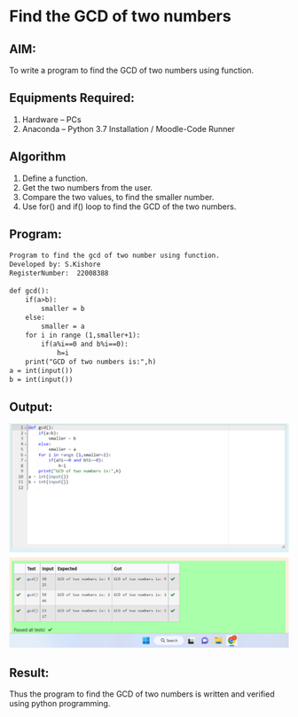 # Find the GCD of two numbers

## AIM:
To write a program to find the GCD of two numbers using function.

## Equipments Required:
1. Hardware – PCs
2. Anaconda – Python 3.7 Installation / Moodle-Code Runner

## Algorithm
1. Define a function.
2. Get the two numbers from the user.
3. Compare the two values, to find the smaller number.
4. Use for() and if() loop to find the GCD of the two numbers.

## Program:
```
Program to find the gcd of two number using function.
Developed by: S.Kishore
RegisterNumber:  22008388

def gcd():
    if(a>b):
        smaller = b
    else:
        smaller = a
    for i in range (1,smaller+1):
        if(a%i==0 and b%i==0):
            h=i
    print("GCD of two numbers is:",h)
a = int(input())
b = int(input())
```

## Output:
![OUTPUT](./image/gcd.png)


## Result:
Thus the program to find the GCD of two numbers is written and verified using python programming.
